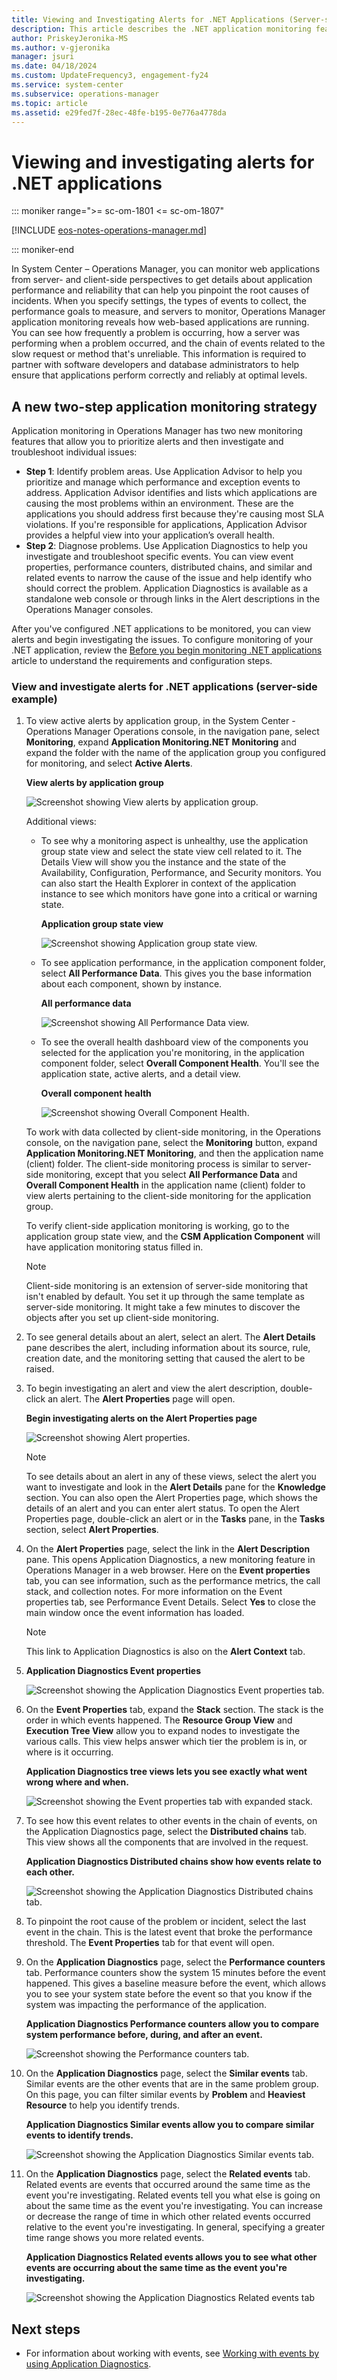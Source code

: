```yaml
---
title: Viewing and Investigating Alerts for .NET Applications (Server-side Perspective)
description: This article describes the .NET application monitoring feature and how to use it for the first time.
author: PriskeyJeronika-MS
ms.author: v-gjeronika
manager: jsuri
ms.date: 04/18/2024
ms.custom: UpdateFrequency3, engagement-fy24
ms.service: system-center
ms.subservice: operations-manager
ms.topic: article
ms.assetid: e29fed7f-28ec-48fe-b195-0e776a4778da
---
```


# Viewing and investigating alerts for .NET applications

::: moniker range=">= sc-om-1801 <= sc-om-1807"

[!INCLUDE [eos-notes-operations-manager.md](../includes/eos-notes-operations-manager.md)]

::: moniker-end

In System Center – Operations Manager, you can monitor web applications from server- and client-side perspectives to get details about application performance and reliability that can help you pinpoint the root causes of incidents. When you specify settings, the types of events to collect, the performance goals to measure, and servers to monitor, Operations Manager application monitoring reveals how web-based applications are running. You can see how frequently a problem is occurring, how a server was performing when a problem occurred, and the chain of events related to the slow request or method that's unreliable. This information is required to partner with software developers and database administrators to help ensure that applications perform correctly and reliably at optimal levels.

## A new two-step application monitoring strategy

Application monitoring in Operations Manager has two new monitoring features that allow you to prioritize alerts and then investigate and troubleshoot individual issues:

* **Step 1**: Identify problem areas. Use Application Advisor to help you prioritize and manage which performance and exception events to address. Application Advisor identifies and lists which applications are causing the most problems within an environment. These are the applications you should address first because they're causing most SLA violations. If you're responsible for applications, Application Advisor provides a helpful view into your application’s overall health.
* **Step 2**: Diagnose problems. Use Application Diagnostics to help you investigate and troubleshoot specific events. You can view event properties, performance counters, distributed chains, and similar and related events to narrow the cause of the issue and help identify who should correct the problem. Application Diagnostics is available as a standalone web console or through links in the Alert descriptions in the Operations Manager consoles.

After you've configured .NET applications to be monitored, you can view alerts and begin investigating the issues.  To configure monitoring of your .NET application, review the [Before you begin monitoring .NET applications](/previous-versions/system-center/system-center-2012-R2/hh543994(v=sc.12)) article to understand the requirements and configuration steps.  

### View and investigate alerts for .NET applications (server-side example)  

1.  To view active alerts by application group, in the System Center - Operations Manager Operations console, in the navigation pane, select **Monitoring**, expand **Application Monitoring\.NET Monitoring** and expand the folder with the name of the application group you configured for monitoring, and select **Active Alerts**.  

    **View alerts by application group**  

    ![Screenshot showing View alerts by application group.](./media/om2016-appmonitoring-alertview.png)  

    Additional views:  

    -   To see why a monitoring aspect is unhealthy, use the application group state view and select the state view cell related to it. The Details View will show you the instance and the state of the Availability, Configuration, Performance, and Security monitors. You can also start the Health Explorer in context of the application instance to see which monitors have gone into a critical or warning state.  

        **Application group state view**  

        ![Screenshot showing Application group state view.](./media/om2016-appmonitoring-stateview-apphealth.png)  

    -   To see application performance, in the application component folder, select **All Performance Data**. This gives you the base information about each component, shown by instance.  

        **All performance data**  

        ![Screenshot showing All Performance Data view.](./media/om2016-appmonitoring-perfview-investigate.png)  

    -   To see the overall health dashboard view of the components you selected for the application you're monitoring, in the application component folder, select **Overall Component Health**. You'll see the application state, active alerts, and a detail view.  

        **Overall component health**  

        ![Screenshot showing Overall Component Health.](./media/om2016-appmonitoring-dashboard-investigate-alerts-by-appgroup.png)  

    To work with data collected by client-side monitoring, in the Operations console, on the navigation pane, select the **Monitoring** button, expand **Application Monitoring\.NET Monitoring**, and then the application name (client) folder. The client-side monitoring process is similar to server-side monitoring, except that you select **All Performance Data** and **Overall Component Health** in the application name (client) folder to view alerts pertaining to the client-side monitoring for the application group.  

    To verify client-side application monitoring is working, go to the application group state view, and the **CSM Application Component** will have application monitoring status filled in.  

    > [!NOTE]  
    > Client-side monitoring is an extension of server-side monitoring that isn't enabled by default. You set it up through the same template as server-side monitoring. It might take a few minutes to discover the objects after you set up client-side monitoring.  

2.  To see general details about an alert, select an alert. The **Alert Details** pane describes the alert, including information about its source, rule, creation date, and the monitoring setting that caused the alert to be raised.  

3.  To begin investigating an alert and view the alert description, double-click an alert. The **Alert Properties** page will open.  

    **Begin investigating alerts on the Alert Properties page**  

    ![Screenshot showing Alert properties.](./media/om2016-appmonitoring-investigate-alert-properties.png)  

    > [!NOTE]  
    > To see details about an alert in any of these views, select the alert you want to investigate and look in the **Alert Details** pane for the **Knowledge** section. You can also open the Alert Properties page, which shows the details of an alert and you can enter alert status. To open the Alert Properties page, double-click an alert or in the **Tasks** pane, in the **Tasks** section, select **Alert Properties**.  

4.  On the **Alert Properties** page, select the link in the **Alert Description** pane. This opens Application Diagnostics, a new monitoring feature in Operations Manager in a web browser. Here on the **Event properties** tab, you can see information, such as the performance metrics, the call stack, and collection notes. For more information on the Event properties tab, see Performance Event Details. Select **Yes** to close the main window once the event information has loaded.  

    > [!NOTE]  
    > This link to Application Diagnostics is also on the **Alert Context** tab.  

5.  **Application Diagnostics Event properties**  

    ![Screenshot showing the Application Diagnostics Event properties tab.](./media/om2016-appmonitoring-investigate-perf-event.png)  

6.  On the **Event Properties** tab, expand the **Stack** section. The stack is the order in which events happened. The **Resource Group View** and **Execution Tree View** allow you to expand nodes to investigate the various calls. This view helps answer which tier the problem is in, or where is it occurring.  

    **Application Diagnostics tree views lets you see exactly what went wrong where and when.**  

    ![Screenshot showing the Event properties tab with expanded stack.](./media/om2016-appmonitoring-investigate-appdiag-stacktrace.png)  

7.  To see how this event relates to other events in the chain of events, on the Application Diagnostics page, select the **Distributed chains** tab. This view shows all the components that are involved in the request.  

    **Application Diagnostics Distributed chains show how events relate to each other.**  

    ![Screenshot showing the Application Diagnostics Distributed chains tab.](./media/om2016-appmonitoring-investigate-appdiag-distchainstab.png)  

8.  To pinpoint the root cause of the problem or incident, select the last event in the chain. This is the latest event that broke the performance threshold. The **Event Properties** tab for that event will open.  

9. On the **Application Diagnostics** page, select the **Performance counters** tab. Performance counters show the system 15 minutes before the event happened. This gives a baseline measure before the event, which allows you to see your system state before the event so that you know if the system was impacting the performance of the application.  

    **Application Diagnostics Performance counters allow you to compare system performance before, during, and after an event.**  

    ![Screenshot showing the Performance counters tab.](./media/om2016-appmonitoring-investigate-appdiag-perfcounters.png)  

10. On the **Application Diagnostics** page, select the **Similar events** tab. Similar events are the other events that are in the same problem group. On this page, you can filter similar events by **Problem** and **Heaviest Resource** to help you identify trends.  

    **Application Diagnostics Similar events allow you to compare similar events to identify trends.**  

    ![Screenshot showing the Application Diagnostics Similar events tab.](./media/om2016-appmonitoring-investigate-appdiag-simevents.png)  

11. On the **Application Diagnostics** page, select the **Related events** tab. Related events are events that occurred around the same time as the event you're investigating. Related events tell you what else is going on about the same time as the event you're investigating. You can increase or decrease the range of time in which other related events occurred relative to the event you're investigating. In general, specifying a greater time range shows you more related events.  

    **Application Diagnostics Related events allows you to see what other events are occurring about the same time as the event you're investigating.**  

    ![Screenshot showing the Application Diagnostics Related events tab](./media/om2016-appmonitoring-investigate-appdiag-relatedevents.png)  

## Next steps

* For information about working with events, see [Working with events by using Application Diagnostics](manage-working-with-events-using-application-diagnostics.md).
